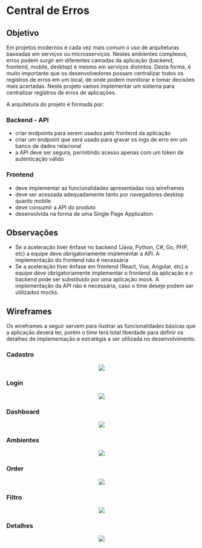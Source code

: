 # Central de Erros

## Objetivo
Em projetos modernos é cada vez mais comum o uso de arquiteturas baseadas em serviços ou microsserviços. 
Nestes ambientes complexos, erros podem surgir em diferentes camadas da aplicação 
(backend, frontend, mobile, desktop) e mesmo em serviços distintos. Desta forma, é muito importante 
que os desenvolvedores possam centralizar todos os registros de erros em um local, 
de onde podem monitorar e tomar decisões mais acertadas. 
Neste projeto vamos implementar um sistema para centralizar registros de erros de aplicações.

A arquitetura do projeto é formada por:

### Backend - API
- criar endpoints para serem usados pelo frontend da aplicação
- criar um endpoint que será usado para gravar os logs de erro em um banco de dados relacional
- a API deve ser segura, permitindo acesso apenas com um token de autenticação válido

### Frontend
- deve implementar as funcionalidades apresentadas nos wireframes
- deve ser acessada adequadamente tanto por navegadores desktop quanto mobile
- deve consumir a API do produto
- desenvolvida na forma de uma Single Page Application

## Observações
- Se a aceleração tiver ênfase no backend (Java, Python, C#, Go, PHP, etc) a equipe deve obrigatoriamente 
implementar a API. A implementação do frontend não é necessária
- Se a aceleração tiver ênfase em frontend (React, Vue, Angular, etc) a equipe deve obrigatoriamente implementar 
o frontend da aplicação e o backend pode ser substituido por uma aplicação mock. A implementação da API não é 
necessária, caso o time deseje podem ser utilizados mocks.

## Wireframes
Os wireframes a seguir servem para ilustrar as funcionalidades básicas que a aplicação deverá ter, 
porém o time terá total liberdade para definir os detalhes de implementação e estratégia a ser utilizada 
no desenvolvimento.

### Cadastro

<p align="center">
<img src="https://github.com/elladarte/AceleraDev_Python/blob/master/Projeto%20Pratico/Wireframes%20Exemplos/1-cadastro.png"/>
</p>

### Login

<p align="center">
<img src="https://github.com/elladarte/AceleraDev_Python/blob/master/Projeto%20Pratico/Wireframes%20Exemplos/2-login.png"/>
</p>

### Dashboard

<p align="center">
<img src="https://github.com/elladarte/AceleraDev_Python/blob/master/Projeto%20Pratico/Wireframes%20Exemplos/3-dashboard.png"/>
</p>

### Ambientes

<p align="center">
<img src="https://github.com/elladarte/AceleraDev_Python/blob/master/Projeto%20Pratico/Wireframes%20Exemplos/4-ambientes.png"/>
</p>

### Order

<p align="center">
<img src="https://github.com/elladarte/AceleraDev_Python/blob/master/Projeto%20Pratico/Wireframes%20Exemplos/5-order.png"/>
</p>

### Filtro

<p align="center">
<img src="https://github.com/elladarte/AceleraDev_Python/blob/master/Projeto%20Pratico/Wireframes%20Exemplos/6-filtro.png"/>
</p>

### Detalhes

<p align="center">
<img src="https://github.com/elladarte/AceleraDev_Python/blob/master/Projeto%20Pratico/Wireframes%20Exemplos/7-detalhes.png"/>
</p>
